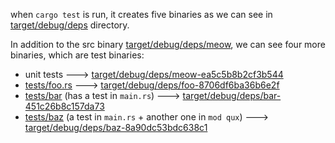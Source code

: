 when `cargo test` is run, it creates five binaries as we can see in [target/debug/deps](https://github.com/yottabytt/mwe-rust-integration/tree/main/meow/target/debug/deps) directory. 

In addition to the src binary [target/debug/deps/meow](https://github.com/yottabytt/mwe-rust-integration/blob/main/meow/target/debug/deps/meow), we can see four more binaries, which are test binaries:
 -  unit tests ---> [target/debug/deps/meow-ea5c5b8b2cf3b544](https://github.com/yottabytt/mwe-rust-integration/blob/main/meow/target/debug/deps/meow-ea5c5b8b2cf3b544)
 -  [tests/foo.rs](https://github.com/yottabytt/mwe-rust-integration/blob/main/meow/tests/foo.rs) ---> [target/debug/deps/foo-8706df6ba36b6e2f](https://github.com/yottabytt/mwe-rust-integration/blob/main/meow/target/debug/deps/foo-8706df6ba36b6e2f)
 -  [tests/bar](https://github.com/yottabytt/mwe-rust-integration/tree/main/meow/tests/bar) (has a test in `main.rs`) ---> [target/debug/deps/bar-451c26b8c157da73](https://github.com/yottabytt/mwe-rust-integration/blob/main/meow/target/debug/deps/bar-451c26b8c157da73)
 -  [tests/baz](https://github.com/yottabytt/mwe-rust-integration/tree/main/meow/tests/baz) (a test in `main.rs` + another one in `mod qux`) ---> [target/debug/deps/baz-8a90dc53bdc638c1](https://github.com/yottabytt/mwe-rust-integration/blob/main/meow/target/debug/deps/baz-8a90dc53bdc638c1)


